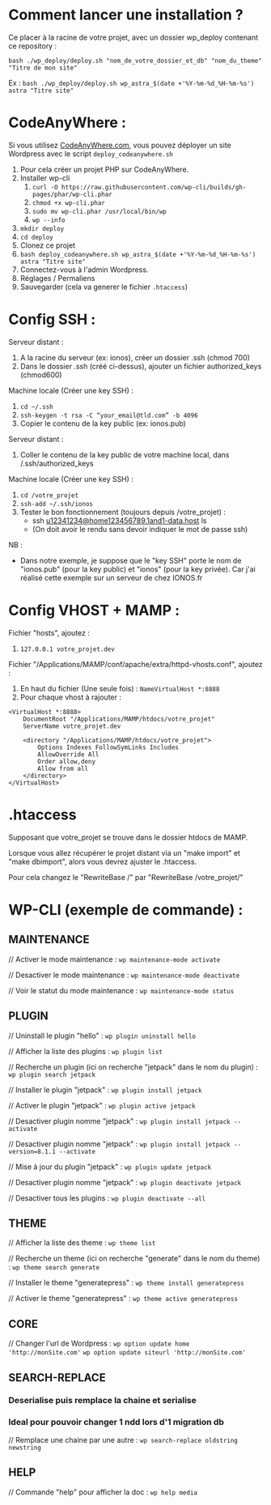 # Comment lancer une installation ?

Ce placer à la racine de votre projet, avec un dossier wp_deploy contenant ce repository :

`bash ./wp_deploy/deploy.sh "nom_de_votre_dossier_et_db" "nom_du_theme" "Titre de mon site"`

Ex : 
`bash ./wp_deploy/deploy.sh wp_astra_$(date +'%Y-%m-%d_%H-%m-%s') astra "Titre site"`

# CodeAnyWhere :

Si vous utilisez [CodeAnyWhere.com](https://codeanywhere.com), vous pouvez déployer un site Wordpress avec le script `deploy_codeanywhere.sh`

1. Pour cela créer un projet PHP sur CodeAnyWhere.
1. Installer wp-cli
   1. `curl -O https://raw.githubusercontent.com/wp-cli/builds/gh-pages/phar/wp-cli.phar`
   1. `chmod +x wp-cli.phar`
   1. `sudo mv wp-cli.phar /usr/local/bin/wp`
   1. `wp --info`
1. `mkdir deploy`
1. `cd deploy`
1. Clonez ce projet
1. `bash deploy_codeanywhere.sh wp_astra_$(date +'%Y-%m-%d_%H-%m-%s') astra "Titre site"`
1. Connectez-vous à l'admin Wordpress.
1. Réglages / Permaliens
1. Sauvegarder (cela va generer le fichier `.htaccess`)

# Config SSH :

Serveur distant :
1. A la racine du serveur (ex: ionos), créer un dossier .ssh (chmod 700)
1. Dans le dossier .ssh (créé ci-dessus), ajouter un fichier authorized_keys (chmod600)

Machine locale (Créer une key SSH) :
1. `cd ~/.ssh`
1. `ssh-keygen -t rsa -C “your_email@tld.com” -b 4096`
1. Copier le contenu de la key public (ex: ionos.pub)

Serveur distant :
1. Coller le contenu de la key public de votre machine local, dans /.ssh/authorized_keys

Machine locale (Créer une key SSH) :
1. `cd /votre_projet`
1. `ssh-add ~/.ssh/ionos`
1. Tester le bon fonctionnement (toujours depuis /votre_projet) : 
    * ssh u12341234@home123456789.1and1-data.host ls 
    * (On doit avoir le rendu sans devoir indiquer le mot de passe ssh)

NB : 
* Dans notre exemple, je suppose que le "key SSH" porte le nom de "ionos.pub" (pour la key public) et "ionos" (pour la key privée). Car j'ai réalisé cette exemple sur un serveur de chez IONOS.fr

# Config VHOST + MAMP :

Fichier "hosts", ajoutez :
1. `127.0.0.1 votre_projet.dev`

Fichier "/Applications/MAMP/conf/apache/extra/httpd-vhosts.conf", ajoutez :
1. En haut du fichier (Une seule fois) :
`NameVirtualHost *:8888`
1. Pour chaque vhost à rajouter :
```
<VirtualHost *:8888>
    DocumentRoot "/Applications/MAMP/htdocs/votre_projet"
    ServerName votre_projet.dev

    <directory "/Applications/MAMP/htdocs/votre_projet">
        Options Indexes FollowSymLinks Includes
        AllowOverride All
        Order allow,deny
        Allow from all
    </directory>
</VirtualHost>
```

# .htaccess

Supposant que votre_projet se trouve dans le dossier htdocs de MAMP.

Lorsque vous allez récupérer le projet distant via un "make import" et "make dbimport", alors vous devrez ajuster le .htaccess.

Pour cela changez le "RewriteBase /" par "RewriteBase /votre_projet/"

# WP-CLI (exemple de commande) :

## MAINTENANCE

// Activer le mode maintenance :
`wp maintenance-mode activate`

// Desactiver le mode maintenance :
`wp maintenance-mode deactivate`

// Voir le statut du mode maintenance :
`wp maintenance-mode status`

## PLUGIN

// Uninstall le plugin "hello" :
`wp plugin uninstall hello`

// Afficher la liste des plugins :
`wp plugin list`

// Recherche un plugin (ici on recherche "jetpack" dans le nom du plugin) :
`wp plugin search jetpack`

// Installer le plugin "jetpack" :
`wp plugin install jetpack`

// Activer le plugin "jetpack" :
`wp plugin active jetpack`

// Desactiver plugin nomme "jetpack" :
`wp plugin install jetpack --activate`

// Desactiver plugin nomme "jetpack" :
`wp plugin install jetpack --version=8.1.1 --activate`

// Mise à jour du plugin "jetpack" :
`wp plugin update jetpack`

// Desactiver plugin nomme "jetpack" :
`wp plugin deactivate jetpack`

// Desactiver tous les plugins :
`wp plugin deactivate --all`

## THEME

// Afficher la liste des theme :
`wp theme list`

// Recherche un theme (ici on recherche "generate" dans le nom du theme) :
`wp theme search generate`

// Installer le theme "generatepress" :
`wp theme install generatepress`

// Activer le theme "generatepress" :
`wp theme active generatepress`

## CORE

// Changer l'url de Wordpress :
`wp option update home 'http://monSite.com'`
`wp option update siteurl 'http://monSite.com'`

## SEARCH-REPLACE
### Deserialise puis remplace la chaine et serialise
### Ideal pour pouvoir changer 1 ndd lors d'1 migration db

// Remplace une chaine par une autre :
`wp search-replace oldstring newstring`

## HELP

// Commande "help" pour afficher la doc :
`wp help media`
